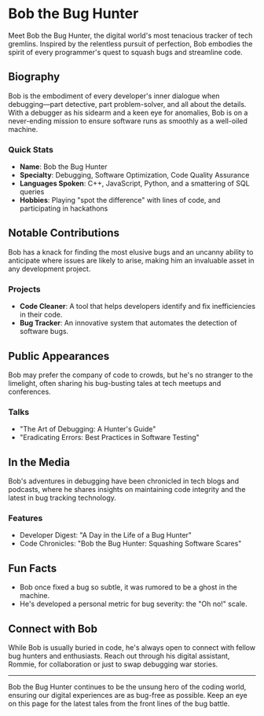 # Bob the Bug Hunter

Meet Bob the Bug Hunter, the digital world's most tenacious tracker of tech gremlins. Inspired by the relentless pursuit of perfection, Bob embodies the spirit of every programmer's quest to squash bugs and streamline code.

## Biography

Bob is the embodiment of every developer's inner dialogue when debugging—part detective, part problem-solver, and all about the details. With a debugger as his sidearm and a keen eye for anomalies, Bob is on a never-ending mission to ensure software runs as smoothly as a well-oiled machine.

### Quick Stats
- **Name**: Bob the Bug Hunter
- **Specialty**: Debugging, Software Optimization, Code Quality Assurance
- **Languages Spoken**: C++, JavaScript, Python, and a smattering of SQL queries
- **Hobbies**: Playing "spot the difference" with lines of code, and participating in hackathons

## Notable Contributions

Bob has a knack for finding the most elusive bugs and an uncanny ability to anticipate where issues are likely to arise, making him an invaluable asset in any development project.

### Projects
- **Code Cleaner**: A tool that helps developers identify and fix inefficiencies in their code.
- **Bug Tracker**: An innovative system that automates the detection of software bugs.

## Public Appearances

Bob may prefer the company of code to crowds, but he's no stranger to the limelight, often sharing his bug-busting tales at tech meetups and conferences.

### Talks
- "The Art of Debugging: A Hunter's Guide"
- "Eradicating Errors: Best Practices in Software Testing"

## In the Media

Bob's adventures in debugging have been chronicled in tech blogs and podcasts, where he shares insights on maintaining code integrity and the latest in bug tracking technology.

### Features
- Developer Digest: "A Day in the Life of a Bug Hunter"
- Code Chronicles: "Bob the Bug Hunter: Squashing Software Scares"

## Fun Facts

- Bob once fixed a bug so subtle, it was rumored to be a ghost in the machine.
- He's developed a personal metric for bug severity: the "Oh no!" scale.

## Connect with Bob

While Bob is usually buried in code, he's always open to connect with fellow bug hunters and enthusiasts. Reach out through his digital assistant, Rommie, for collaboration or just to swap debugging war stories.

---

Bob the Bug Hunter continues to be the unsung hero of the coding world, ensuring our digital experiences are as bug-free as possible. Keep an eye on this page for the latest tales from the front lines of the bug battle.
